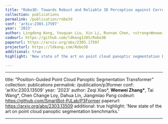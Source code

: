 ```yaml
---
title: "Robo3D: Towards Robust and Reliable 3D Perception against Corruptions"
collection: publications
permalink: /publication/robo3d
conf: 'arXiv:2303.17597'
year: '2023'
author: Lingdong Kong, Youquan Liu, Xin Li, Runnan Chen, <strong>Wenwei Zhang*</strong>, Jiawei Ren, Liang Pan, Kai Chen, Ziwei Liu
codeurl: https://github.com/ldkong1205/Robo3D
paperurl: https://arxiv.org/abs/2303.17597
projecturl: https://ldkong.com/Robo3D
additional: true
highlight: 'New state of the art on point cloud panoptic segmentation benchmarks.'

---
```


---
title: "Position-Guided Point Cloud Panoptic Segmentation Transformer"
collection: publications
permalink: /publication/p3former
conf: 'arXiv:2303.13509'
year: '2023'
author: Zeqi Xiao*, <strong>Wenwei Zhang*</strong>, Tai Wang*, Chen Change Loy, Dahua Lin, Jiangmiao Pang
codeurl: <https://github.com/SmartBot-PJLab/P3Former>
paperurl: <https://arxiv.org/abs/2303.13509>
additional: true
highlight: 'New state of the art on point cloud panoptic segmentation benchmarks.'

---
